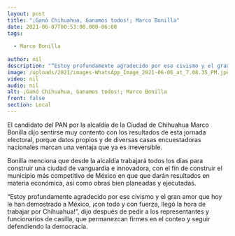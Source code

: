 ```yaml
---
layout: post
title: "¡Ganó Chihuahua, Ganamos todos!; Marco Bonilla"
date: 2021-06-07T00:53:00.000-06:00
tags:
  
  - Marco Bonilla
  
author: nil
description: "“Estoy profundamente agradecido por ese civismo y el gran amor que hoy le han demostrado a México"
image: /uploads/2021/images-WhatsApp_Image_2021-06-06_at_7.08.35_PM.jpeg
video: nil
audio: nil
alt: ¡Ganó Chihuahua, Ganamos todos!; Marco Bonilla
front: false
section: Local
---
```


El candidato del PAN por la alcaldía de la Ciudad de Chihuahua Marco Bonilla dijo sentirse muy contento con los resultados de esta jornada electoral, porque datos propios y de diversas casas encuestadoras nacionales marcan una ventaja que ya es irreversible.

Bonilla menciona que desde la alcaldía trabajará todos los días para construir una ciudad de vanguardia e innovadora, con el fin de construir el municipio más competitivo de México en que que darán resultados en materia económica, así como obras bien planeadas y ejecutadas.

“Estoy profundamente agradecido por ese civismo y el gran amor que hoy le han demostrado a México, ¡con todo y con fuerza, llegó la hora de trabajar por Chihuahua!”,  dijo después de pedir a los representantes y funcionarios de casilla, que permanezcan firmes en el conteo y seguir defendiendo la democracia.

